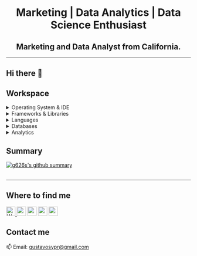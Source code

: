 <h1 align='center'>
  Marketing | Data Analytics | Data Science Enthusiast
</h1>

<h2 align='center'>
Marketing and Data Analyst from California.
</h2>

<table><tr>

---

## Hi there 👋
  
## Workspace
  
<details>
<summary>Operating System & IDE</summary>

[![macOS](https://img.shields.io/badge/Apple-MacBook_Pro-333333?style=for-the-badge&logo=apple&logoColor=white)](https://www.apple.com/macos/mojave/)
[![VS Code](https://img.shields.io/badge/VSCode-0078D4?style=for-the-badge&logo=visual%20studio%20code&logoColor=white)](https://code.visualstudio.com/)
</details>

<details>
<summary>Frameworks & Libraries</summary>
  
[![conda](https://img.shields.io/badge/conda-342B029.svg?&style=for-the-badge&logo=anaconda&logoColor=white)](https://www.anaconda.com/)
[![bootstrap](https://img.shields.io/badge/Bootstrap-563D7C?style=for-the-badge&logo=bootstrap&logoColor=white)](https://getbootstrap.com/)
[![flask](https://img.shields.io/badge/Flask-000000?style=for-the-badge&logo=flask&logoColor=white)](https://flask.palletsprojects.com/en/2.2.x/#)
</details>
  
<details>
<summary>Languages</summary>

[![Python](https://img.shields.io/badge/Python-FFD43B?style=for-the-badge&logo=python&logoColor=blue)](https://www.python.org/)
[![Pandas](https://img.shields.io/badge/Pandas-2C2D72?style=for-the-badge&logo=pandas&logoColor=white)](https://pandas.pydata.org/)
[![Numpy](https://img.shields.io/badge/Numpy-777BB4?style=for-the-badge&logo=numpy&logoColor=white)](https://numpy.org/)
[![Javascript](https://img.shields.io/badge/JavaScript-323330?style=for-the-badge&logo=javascript&logoColor=F7DF1E)](https://www.javascript.com/)
[![Plotly](https://img.shields.io/badge/Plotly-239120?style=for-the-badge&logo=plotly&logoColor=white)](https://plotly.com/)
[![Leaflet](https://img.shields.io/badge/Leaflet-199900?style=for-the-badge&logo=Leaflet&logoColor=white)](https://leafletjs.com/index.html)
![HTML5](https://img.shields.io/badge/HTML5-E34F26?style=for-the-badge&logo=html5&logoColor=white)
![CSS3](https://img.shields.io/badge/CSS3-1572B6?style=for-the-badge&logo=css3&logoColor=white)
</details>

<details>
<summary>Databases</summary>

[![PostgreSQL](https://img.shields.io/badge/PostgreSQL-316192?style=for-the-badge&logo=postgresql&logoColor=white)](https://www.postgresql.org/)
[![SQLite](https://img.shields.io/badge/SQLite-07405E?style=for-the-badge&logo=sqlite&logoColor=white)](https://www.sqlite.org/index.html)
[![MongoDB](https://img.shields.io/badge/MongoDB-4EA94B?style=for-the-badge&logo=mongodb&logoColor=white)](https://www.mongodb.com/)
</details>

<details>
<summary>Analytics</summary>

[![Tableau](https://img.shields.io/badge/Tableau-E97627?style=for-the-badge&logo=Tableau&logoColor=white)](https://public.tableau.com/app/profile/gustavo.sanchez8211)
</details>

## Summary
[![g626s's github summary](https://github-profile-summary-cards.vercel.app/api/cards/profile-details?username=g626s&theme=vue)](https://github.com/g626s/g626s)

  <table><tr>

---

##  Where to find me 
<a href="https://g626s.github.io/" target="_blank"><img alt="Website" src="https://img.shields.io/badge/Website-%234285F4.svg?&style=for-the-badge&logo=google-chrome&logoColor=white" height=25/> <a href="https://www.linkedin.com/in/gustavosanchez626/"><img src="https://img.shields.io/badge/linkedin-%230077B5.svg?&style=for-the-badge&logo=linkedin&logoColor=white" height=25></a> <a href="https://www.kaggle.com/gussanchez"><img src="https://img.shields.io/badge/Kaggle-20BEFF?style=for-the-badge&logo=Kaggle&logoColor=white" height=25></a> <a href="https://public.tableau.com/app/profile/gustavo.sanchez8211"><img src="https://img.shields.io/badge/Tableau_Public-E97640?style=for-the-badge&logo=Tableau&logoColor=white" height=25></a> <a href="https://www.codewars.com/users/g626s"><img src="https://img.shields.io/badge/Codewars-B1361E?style=for-the-badge&logo=Codewars&logoColor=white" height=25></a>
    
## Contact me 
📫 Email: <a href='mailto:gustavosypr@gmail.com'>gustavosypr@gmail.com</a>

